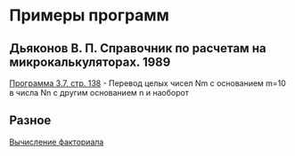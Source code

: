# Примеры программ

## Дьяконов В. П. Справочник по расчетам на микрокалькуляторах. 1989

[Программа 3.7, стр. 138](programs/diakonov_3.7.txt) - Перевод целых чисел Nm с основанием m=10 в числа Nn с 
другим основанием n и наоборот

## Разное

[Вычисление факториала](programs/factorial.txt)